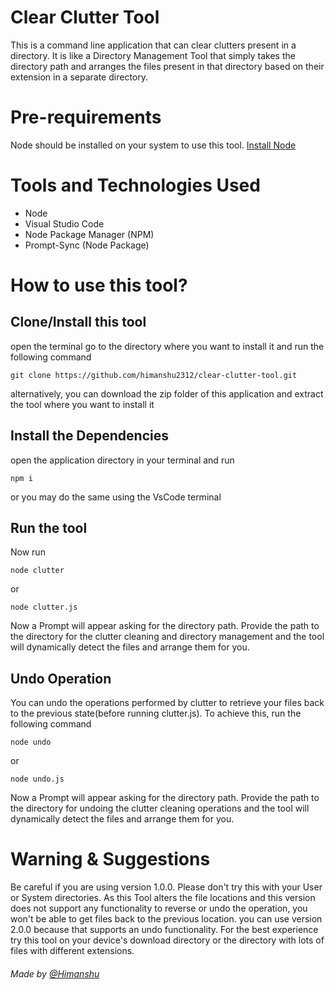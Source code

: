 # Clear Clutter Tool
This is a command line application that can clear clutters present in a directory. It is like a Directory Management Tool that simply takes the directory path and arranges the files present in that directory based on their extension in a separate directory.

# Pre-requirements
Node should be installed on your system to use this tool. [Install Node](https://nodejs.org/en/download)

# Tools and Technologies Used
- Node
- Visual Studio Code
- Node Package Manager (NPM)
- Prompt-Sync (Node Package)

# How to use this tool?

## Clone/Install this tool
open the terminal go to the directory where you want to install it and run the following command
``````
git clone https://github.com/himanshu2312/clear-clutter-tool.git
``````
alternatively, you can download the zip folder of this application and extract the tool where you want to install it

## Install the Dependencies
open the application directory in your terminal and run
``````
npm i
``````
or you may do the same using the VsCode terminal

## Run the tool
Now run 
```````
node clutter
```````
or
```````
node clutter.js
```````
Now a Prompt will appear asking for the directory path. Provide the path to the directory for the clutter cleaning and directory management and the tool will dynamically detect the files and arrange them for you.

## Undo Operation
You can undo the operations performed by clutter to retrieve your files back to the previous state(before running clutter.js).
To achieve this, run the following command
```````
node undo
```````
or
```````
node undo.js
```````
Now a Prompt will appear asking for the directory path. Provide the path to the directory for undoing the clutter cleaning operations and the tool will dynamically detect the files and arrange them for you.

# Warning & Suggestions 
Be careful if you are using version 1.0.0. Please don't try this with your User or System directories. As this Tool alters the file locations and this version does not support any functionality to reverse or undo the operation, you won't be able to get files back to the previous location. you can use version 2.0.0 because that supports an undo functionality.
For the best experience try this tool on your device's download directory or the directory with lots of files with different extensions.

###### Made by [@Himanshu](https://www.linkedin.com/in/himanshu2312/)
